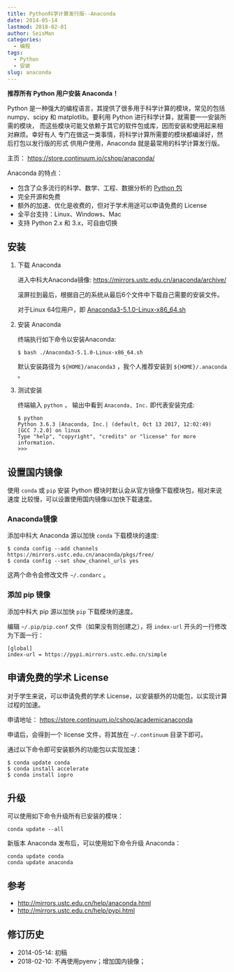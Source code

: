 ```yaml
---
title: Python科学计算发行版--Anaconda
date: 2014-05-14
lastmod: 2018-02-01
author: SeisMan
categories:
  - 编程
tags:
  - Python
  - 安装
slug: anaconda
---
```


**推荐所有 Python 用户安装 Anaconda！**

Python 是一种强大的编程语言，其提供了很多用于科学计算的模块，常见的包括
numpy、scipy 和 matplotlib。要利用 Python 进行科学计算，就需要一一安装所需的模块，
而这些模块可能又依赖于其它的软件包或库，因而安装和使用起来相对麻烦。幸好有人
专门在做这一类事情，将科学计算所需要的模块都编译好，然后打包以发行版的形式
供用户使用，Anaconda 就是最常用的科学计算发行版。

主页： <https://store.continuum.io/cshop/anaconda/>

<!--more-->

Anaconda 的特点：

-   包含了众多流行的科学、数学、工程、数据分析的 [Python 包](http://docs.continuum.io/anaconda/pkgs.html)
-   完全开源和免费
-   额外的加速、优化是收费的，但对于学术用途可以申请免费的 License
-   全平台支持：Linux、Windows、Mac
-   支持 Python 2.x 和 3.x，可自由切换

## 安装

1.  下载 Anaconda

    进入中科大Anaconda镜像: https://mirrors.ustc.edu.cn/anaconda/archive/

    滚屏拉到最后，根据自己的系统从最后6个文件中下载自己需要的安装文件。

    对于Linux 64位用户，即
    [Anaconda3-5.1.0-Linux-x86_64.sh](https://mirrors.ustc.edu.cn/anaconda/archive/Anaconda3-5.1.0-Linux-x86_64.sh)

2.  安装 Anaconda

    终端执行如下命令以安装Anaconda:

        $ bash ./Anaconda3-5.1.0-Linux-x86_64.sh

    默认安装路径为 `${HOME}/anaconda3` ，我个人推荐安装到 `${HOME}/.anaconda` 。

3.  测试安装

    终端输入 `python` ， 输出中看到 `Anaconda, Inc.` 即代表安装完成:

        $ python
        Python 3.6.3 |Anaconda, Inc.| (default, Oct 13 2017, 12:02:49)
        [GCC 7.2.0] on linux
        Type "help", "copyright", "credits" or "license" for more information.
        >>>

## 设置国内镜像

使用 `conda` 或 `pip` 安装 Python 模块时默认会从官方镜像下载模块包，相对来说速度
比较慢，可以设置使用国内镜像以加快下载速度。

### Anaconda镜像

添加中科大 Anaconda 源以加快 `conda` 下载模块的速度:

    $ conda config --add channels https://mirrors.ustc.edu.cn/anaconda/pkgs/free/
    $ conda config --set show_channel_urls yes

这两个命令会修改文件 `~/.condarc` 。

### 添加 pip 镜像

添加中科大 pip 源以加快 `pip` 下载模块的速度。

编辑 `~/.pip/pip.conf` 文件（如果没有则创建之），将 `index-url` 开头的一行修改为下面一行：

    [global]
    index-url = https://pypi.mirrors.ustc.edu.cn/simple

## 申请免费的学术 License

对于学生来说，可以申请免费的学术 License，以安装额外的功能包，以实现计算过程的加速。

申请地址： <https://store.continuum.io/cshop/academicanaconda>

申请后，会得到一个 license 文件，将其放在 `~/.continuum` 目录下即可。

通过以下命令即可安装额外的功能包以实现加速：

```
$ conda update conda
$ conda install accelerate
$ conda install iopro
```

## 升级

可以使用如下命令升级所有已安装的模块：

    conda update --all

新版本 Anaconda 发布后，可以使用如下命令升级 Anaconda：

    conda update conda
    conda update anaconda

## 参考

- http://mirrors.ustc.edu.cn/help/anaconda.html
- http://mirrors.ustc.edu.cn/help/pypi.html

## 修订历史

- 2014-05-14: 初稿
- 2018-02-10: 不再使用pyenv；增加国内镜像；
